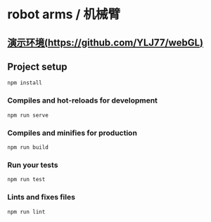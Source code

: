 # robot arms / 机械臂

## [演示环境(https://github.com/YLJ77/webGL)](https://github.com/YLJ77/webGL)

## Project setup
```
npm install
```

### Compiles and hot-reloads for development
```
npm run serve
```

### Compiles and minifies for production
```
npm run build
```

### Run your tests
```
npm run test
```

### Lints and fixes files
```
npm run lint
```
